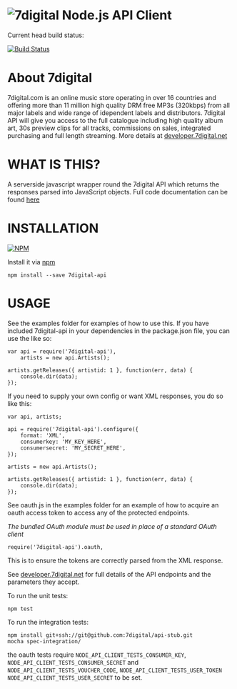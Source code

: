 ![7digital](http://i.imgur.com/StUnvCy.png?1)
Node.js API Client
==================
Current head build status:

[![Build Status](https://travis-ci.org/raoulmillais/node-7digital-api.png?branch=master)](http://travis-ci.org/raoulmillais/node-7digital-api)

About 7digital
==============

7digital.com is an online music store operating in over 16 countries and offering more than 11 million high quality DRM free MP3s (320kbps) from all major labels and wide range of idependent labels and distributors. 7digital API will give you access to the full catalogue including high quality album art, 30s preview clips for all tracks, commissions on sales, integrated purchasing and full length streaming. More details at [developer.7digital.net](http://developer.7digital.net/)

WHAT IS THIS?
=============

A serverside javascript wrapper round the 7digital API which returns the responses parsed
into JavaScript objects.  Full code documentation can be found [here](http://raoulmillais.github.com/node-7digital-api/api.html)

INSTALLATION
============

[![NPM](https://nodei.co/npm/7digital-api.png?downloads=true)](https://nodei.co/npm/7digital-api/)

Install it via [npm](http://npmjs.org/)

    npm install --save 7digital-api

USAGE
=====

See the examples folder for examples of how to use this.  If you have included 7digital-api in
your dependencies in the package.json file, you can use the like so:

    var api = require('7digital-api'),
        artists = new api.Artists();
    
    artists.getReleases({ artistid: 1 }, function(err, data) {
        console.dir(data);
    });

If you need to supply your own config or want XML responses, you do so like this:

    var api, artists;

    api = require('7digital-api').configure({
        format: 'XML',
        consumerkey: 'MY_KEY_HERE',
        consumersecret: 'MY_SECRET_HERE',
    });
    
    artists = new api.Artists();
    
    artists.getReleases({ artistid: 1 }, function(err, data) {
	    console.dir(data);
    });	

See oauth.js in the examples folder for an example of how to acquire an oauth
access token to access any of the protected endpoints.


*The bundled OAuth module must be used in place of a standard OAuth client*

    require('7digital-api').oauth,

This is to ensure the tokens are correctly parsed from the XML response.

See [developer.7digital.net](http://developer.7digital.net/) for full details of the API
endpoints and the parameters they accept.

To run the unit tests:

    npm test

To run the integration tests:

    npm install git+ssh://git@github.com:7digital/api-stub.git
    mocha spec-integration/

the oauth tests require `NODE_API_CLIENT_TESTS_CONSUMER_KEY`, `NODE_API_CLIENT_TESTS_CONSUMER_SECRET` and
`NODE_API_CLIENT_TESTS_VOUCHER_CODE`, `NODE_API_CLIENT_TESTS_USER_TOKEN` `NODE_API_CLIENT_TESTS_USER_SECRET` to be set.
